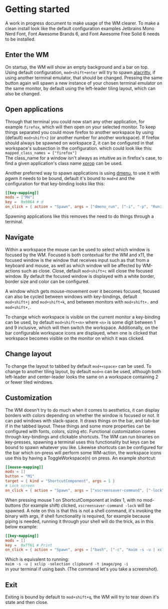 # Getting started
A work in progress document to make usage of the WM clearer.
To make a clean install look like the default configuration examples 
Jetbrains Mono Nerd Font, Font Awesome Brands 6, and Font Awesome Free Solid 6 needs to be installed.

## Enter the WM
On startup, the WM will show an empty background and a bar on top.  
Using default configuration, `mod+shift+enter` will try to spawn [alacritty](https://github.com/alacritty/alacritty), 
if using another terminal emulator, that should be changed.
Pressing the same button again will spawn a new instance of your chosen terminal emulator on the same monitor,
by default using the left-leader tiling layout, which can also be changed.  

## Open applications
Through that terminal you could now start any other application, for example `firefox`, which will then
open on your selected monitor. To keep things separated you could move firefox to another workspace by using (default) 
`mod+shift+2` (or another number for another workspace). If firefox should always be spawned on workspace 2, 
it can be configured in that workspace's subsection in the configuration.
which could look like this:  
`mapped_class_names = ["firefox"]`  
The class_name for a window isn't always as intuitive as in firefox's case, to find a given application's class name
[xprop](https://www.x.org/releases/X11R7.5/doc/man/man1/xprop.1.html) can be used.

Another preferred way to spawn applications is using [dmenu](https://tools.suckless.org/dmenu/), to use it with pgwm 
it needs to be bound, default it's bound to `mod+d` and the configuration for that key-binding looks like this:
```toml
[[key-mapping]]
mods = ["M4"]
key =  0x0064 # d
on_click = { action = "Spawn", args = ["dmenu_run", ["-i", "-p", "Run: "]] }
```
Spawning applications like this removes the need to do things through a terminal.

## Navigate
Within a workspace the mouse can be used to select which window is focused by the WM. 
Focused is both contextual for the WM and x11, the focused window is the window that receives 
input such as that from a keyboard and mouse, as well as which window will be affected by WM-actions such as close.
Close, default `mod+shift+c` will close the focused window. By default the focused window is displayed with a white border, 
border size and color can be configured.

A window which gets mouse-movement over it becomes focused, focused can also be cycled between windows with key-bindings, 
default `mod+shift+j` and `mod+shift+k`, and between monitors with `mod+shift+.` and `mod+shift+,`.  

To change which workspace is visible on the current monitor a key-binding can be used, by default `mod+shift+<n>` where `<n>` is some digit between 
1 and 9 inclusive, which will then switch the workspace. Additionally, on the bar configurable workspace icons are displayed,
when one is clicked that workspace becomes visible on the monitor on which it was clicked.

## Change layout
To change the layout to tabbed by default `mod+<space>` can be used.
To change to another tiling layout, by default `mod+n` can be used, although both left-leader and center-leader 
looks the same on a workspace containing 2 or fewer tiled windows.

## Customization
The WM doesn't try to do much when it comes to aesthetics, it can display borders with colors depending on whether the 
window is focused or not. It can pad windows with slack-space. It draws things on the bar, and tab-bar if in the tabbed layout.
These things and some more properties can be configured with fonts, colors, sizing etc.
Functional customization comes through key-bindings and clickable shortcuts.
The WM can run binaries on key-presses, spawning a terminal uses this functionality but keys can be bound to 
spawn whatever you like. Likewise shortcuts can be configured for the bar which on-press will perform some WM-action, 
the workspace icons use this by having a ToggleWorkspace(n) on press. An example shortcut:
```toml
[[mouse-mapping]]
mods = []
button = "M1"
target = { kind = "ShortcutComponent", args = 1 }
# Lock screen
on_click = { action = "Spawn", args = ["xscreensaver-command", ["-lock"]]}
```
When pressing mouse 1 on ShortcutComponent at index 1, with no mod-buttons (for example shift) clicked, 
`xscreensaver-command -lock` will be spawned. 
A note on this is that this is not a shell command, it's invoking the binary with args, if shell functionality is required,
for example because piping is needed, running it through your shell will do the trick, as in this below example:
```toml
[[key-mapping]]
mods = []
key =  0xff61 # Print
on_click = { action = "Spawn", args = ["bash", ["-c", "maim -s -u | xclip -selection clipboard -t image/png -i"]] }
```
Which is equivalent to running:  
`maim -s -u | xclip -selection clipboard -t image/png -i`  
in your terminal if using bash. (The command let's you take a screenshot).

## Exit
Exiting is bound by default to `mod+shift+q`, the WM will try to tear down it's state and then close.